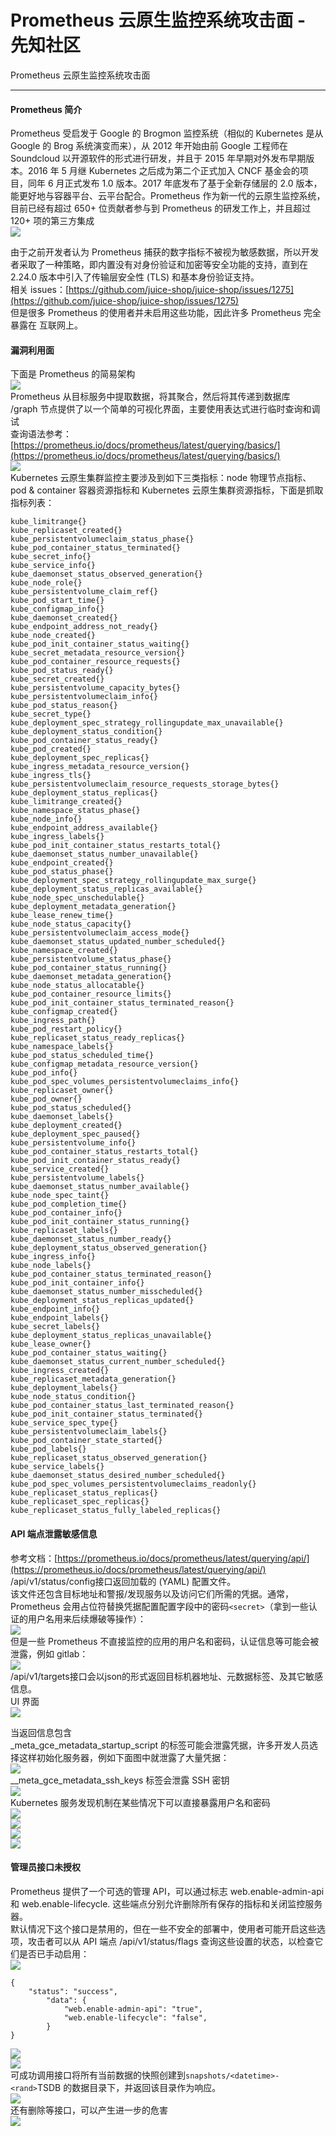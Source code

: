 

# Prometheus 云原生监控系统攻击面 - 先知社区

Prometheus 云原生监控系统攻击面

- - -

#### Prometheus 简介

Prometheus 受启发于 Google 的 Brogmon 监控系统（相似的 Kubernetes 是从 Google 的 Brog 系统演变而来），从 2012 年开始由前 Google 工程师在 Soundcloud 以开源软件的形式进行研发，并且于 2015 年早期对外发布早期版本。2016 年 5 月继 Kubernetes 之后成为第二个正式加入 CNCF 基金会的项目，同年 6 月正式发布 1.0 版本。2017 年底发布了基于全新存储层的 2.0 版本，能更好地与容器平台、云平台配合。Prometheus 作为新一代的云原生监控系统，目前已经有超过 650+ 位贡献者参与到 Prometheus 的研发工作上，并且超过 120+ 项的第三方集成  
[![](assets/1700186896-f1f15c08f3534e29826ea32442bfd362.png)](https://xzfile.aliyuncs.com/media/upload/picture/20231116160333-a34ef82c-8456-1.png)

由于之前开发者认为 Prometheus 捕获的数字指标不被视为敏感数据，所以开发者采取了一种策略，即内置没有对身份验证和加密等安全功能的支持，直到在 2.24.0 版本中引入了传输层安全性 (TLS) 和基本身份验证支持。  
相关 issues：[https://github.com/juice-shop/juice-shop/issues/1275](https://github.com/juice-shop/juice-shop/issues/1275)  
但是很多 Prometheus 的使用者并未启用这些功能，因此许多 Prometheus 完全暴露在 互联网上。

#### 漏洞利用面

下面是 Prometheus 的简易架构  
[![](assets/1700186896-a1c677f135358056935093fb0587c880.png)](https://xzfile.aliyuncs.com/media/upload/picture/20231116160417-bd94bf28-8456-1.png)  
Prometheus 从目标服务中提取数据，将其聚合，然后将其传递到数据库  
/graph 节点提供了以一个简单的可视化界面，主要使用表达式进行临时查询和调试  
查询语法参考：[https://prometheus.io/docs/prometheus/latest/querying/basics/](https://prometheus.io/docs/prometheus/latest/querying/basics/)  
[![](assets/1700186896-68a16a4a4a27a16f026e15af975f00f1.png)](https://xzfile.aliyuncs.com/media/upload/picture/20231116160450-d11291ec-8456-1.png)  
Kubernetes 云原生集群监控主要涉及到如下三类指标：node 物理节点指标、pod & container 容器资源指标和 Kubernetes 云原生集群资源指标，下面是抓取指标列表：

```plain
kube_limitrange{}
kube_replicaset_created{}
kube_persistentvolumeclaim_status_phase{}
kube_pod_container_status_terminated{}
kube_secret_info{}
kube_service_info{}
kube_daemonset_status_observed_generation{}
kube_node_role{}
kube_persistentvolume_claim_ref{}
kube_pod_start_time{}
kube_configmap_info{}
kube_daemonset_created{}
kube_endpoint_address_not_ready{}
kube_node_created{}
kube_pod_init_container_status_waiting{}
kube_secret_metadata_resource_version{}
kube_pod_container_resource_requests{}
kube_pod_status_ready{}
kube_secret_created{}
kube_persistentvolume_capacity_bytes{}
kube_persistentvolumeclaim_info{}
kube_pod_status_reason{}
kube_secret_type{}
kube_deployment_spec_strategy_rollingupdate_max_unavailable{}
kube_deployment_status_condition{}
kube_pod_container_status_ready{}
kube_pod_created{}
kube_deployment_spec_replicas{}
kube_ingress_metadata_resource_version{}
kube_ingress_tls{}
kube_persistentvolumeclaim_resource_requests_storage_bytes{}
kube_deployment_status_replicas{}
kube_limitrange_created{}
kube_namespace_status_phase{}
kube_node_info{}
kube_endpoint_address_available{}
kube_ingress_labels{}
kube_pod_init_container_status_restarts_total{}
kube_daemonset_status_number_unavailable{}
kube_endpoint_created{}
kube_pod_status_phase{}
kube_deployment_spec_strategy_rollingupdate_max_surge{}
kube_deployment_status_replicas_available{}
kube_node_spec_unschedulable{}
kube_deployment_metadata_generation{}
kube_lease_renew_time{}
kube_node_status_capacity{}
kube_persistentvolumeclaim_access_mode{}
kube_daemonset_status_updated_number_scheduled{}
kube_namespace_created{}
kube_persistentvolume_status_phase{}
kube_pod_container_status_running{}
kube_daemonset_metadata_generation{}
kube_node_status_allocatable{}
kube_pod_container_resource_limits{}
kube_pod_init_container_status_terminated_reason{}
kube_configmap_created{}
kube_ingress_path{}
kube_pod_restart_policy{}
kube_replicaset_status_ready_replicas{}
kube_namespace_labels{}
kube_pod_status_scheduled_time{}
kube_configmap_metadata_resource_version{}
kube_pod_info{}
kube_pod_spec_volumes_persistentvolumeclaims_info{}
kube_replicaset_owner{}
kube_pod_owner{}
kube_pod_status_scheduled{}
kube_daemonset_labels{}
kube_deployment_created{}
kube_deployment_spec_paused{}
kube_persistentvolume_info{}
kube_pod_container_status_restarts_total{}
kube_pod_init_container_status_ready{}
kube_service_created{}
kube_persistentvolume_labels{}
kube_daemonset_status_number_available{}
kube_node_spec_taint{}
kube_pod_completion_time{}
kube_pod_container_info{}
kube_pod_init_container_status_running{}
kube_replicaset_labels{}
kube_daemonset_status_number_ready{}
kube_deployment_status_observed_generation{}
kube_ingress_info{}
kube_node_labels{}
kube_pod_container_status_terminated_reason{}
kube_pod_init_container_info{}
kube_daemonset_status_number_misscheduled{}
kube_deployment_status_replicas_updated{}
kube_endpoint_info{}
kube_endpoint_labels{}
kube_secret_labels{}
kube_deployment_status_replicas_unavailable{}
kube_lease_owner{}
kube_pod_container_status_waiting{}
kube_daemonset_status_current_number_scheduled{}
kube_ingress_created{}
kube_replicaset_metadata_generation{}
kube_deployment_labels{}
kube_node_status_condition{}
kube_pod_container_status_last_terminated_reason{}
kube_pod_init_container_status_terminated{}
kube_service_spec_type{}
kube_persistentvolumeclaim_labels{}
kube_pod_container_state_started{}
kube_pod_labels{}
kube_replicaset_status_observed_generation{}
kube_service_labels{}
kube_daemonset_status_desired_number_scheduled{}
kube_pod_spec_volumes_persistentvolumeclaims_readonly{}
kube_replicaset_status_replicas{}
kube_replicaset_spec_replicas{}
kube_replicaset_status_fully_labeled_replicas{}
```

#### API 端点泄露敏感信息

参考文档：[https://prometheus.io/docs/prometheus/latest/querying/api/](https://prometheus.io/docs/prometheus/latest/querying/api/)  
/api/v1/status/config接口返回加载的 (YAML) 配置文件。  
该文件还包含目标地址和警报/发现服务以及访问它们所需的凭据。通常，Prometheus 会用占位符替换凭据配置配置字段中的密码`<secret>`（拿到一些认证的用户名用来后续爆破等操作）：  
[![](assets/1700186896-f417f4eb2682d70c427721bdf069e11e.png)](https://xzfile.aliyuncs.com/media/upload/picture/20231116160542-f00bfa2a-8456-1.png)  
但是一些 Prometheus 不直接监控的应用的用户名和密码，认证信息等可能会被泄露，例如 gitlab：  
[![](assets/1700186896-a7918ae0048e7e12d78a35ce11d09dc5.png)](https://xzfile.aliyuncs.com/media/upload/picture/20231116160627-0abc572a-8457-1.png)  
/api/v1/targets接口会以json的形式返回目标机器地址、元数据标签、及其它敏感信息。  
UI 界面  
[![](assets/1700186896-866e391c1e12d3b1fb6d6612cd7bcb19.png)](https://xzfile.aliyuncs.com/media/upload/picture/20231116160721-2b5233a6-8457-1.png)

当返回信息包含  
\_meta\_gce\_metadata\_startup\_script 的标签可能会泄露凭据，许多开发人员选择这样初始化服务器，例如下面图中就泄露了大量凭据：  
[![](assets/1700186896-3f63f8791f93a38c84719ee3534553ce.png)](https://xzfile.aliyuncs.com/media/upload/picture/20231116171416-83ed2ea4-8460-1.png)  
\_\_meta\_gce\_metadata\_ssh\_keys 标签会泄露 SSH 密钥  
[![](assets/1700186896-d08d9f1a47ec8a026ad80546d0ed482d.png)](https://xzfile.aliyuncs.com/media/upload/picture/20231116171446-965f3e6a-8460-1.png)  
Kubernetes 服务发现机制在某些情况下可以直接暴露用户名和密码  
[![](assets/1700186896-76b02eaada475b3cdc2b5f59d8edddc9.png)](https://xzfile.aliyuncs.com/media/upload/picture/20231116171510-a46c04b6-8460-1.png)  
[![](assets/1700186896-ec1f6acb4d6118161dcee022e9c5b0ed.png)](https://xzfile.aliyuncs.com/media/upload/picture/20231116171536-b4284aa4-8460-1.png)  
[![](assets/1700186896-b9f9893e5f82afbf7468f976269c6367.png)](https://xzfile.aliyuncs.com/media/upload/picture/20231116171600-c20031aa-8460-1.png)  
[![](assets/1700186896-73b369fa9bf9da6c5795eb0600c711ef.png)](https://xzfile.aliyuncs.com/media/upload/picture/20231116172442-f90af9b8-8461-1.png)

#### 管理员接口未授权

Prometheus 提供了一个可选的管理 API，可以通过标志 web.enable-admin-api 和 web.enable-lifecycle. 这些端点分别允许删除所有保存的指标和关闭监控服务器。  
默认情况下这个接口是禁用的，但在一些不安全的部署中，使用者可能开启这些选项，攻击者可以从 API 端点 /api/v1/status/flags 查询这些设置的状态，以检查它们是否已手动启用：  
[![](assets/1700186896-f93228fb5e871f49bf4bb01b1b3cbe2d.png)](https://xzfile.aliyuncs.com/media/upload/picture/20231116172012-587cd1d8-8461-1.png)

```plain
{
    "status": "success",
        "data": {
            "web.enable-admin-api": "true",
            "web.enable-lifecycle": "false",
        }
}
```

[![](assets/1700186896-3a46442a67da474011d798c1f0750455.png)](https://xzfile.aliyuncs.com/media/upload/picture/20231116172159-9820f7a6-8461-1.png)  
[![](assets/1700186896-db38d632175b0f1ba2da0796acfa5062.png)](https://xzfile.aliyuncs.com/media/upload/picture/20231116172106-784cddb4-8461-1.png)  
可成功调用接口将所有当前数据的快照创建到`snapshots/<datetime>-<rand>`TSDB 的数据目录下，并返回该目录作为响应。  
[![](assets/1700186896-f83f70eac230d7164108efd58ce4674e.png)](https://xzfile.aliyuncs.com/media/upload/picture/20231116172252-b8050d6e-8461-1.png)  
还有删除等接口，可以产生进一步的危害  
[![](assets/1700186896-eef2e2222e4e253744605b26cbb155fe.png)](https://xzfile.aliyuncs.com/media/upload/picture/20231116172319-c7a163e4-8461-1.png)
